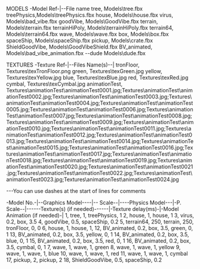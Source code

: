 ﻿MODELS
-Model Ref-|--File name
tree,		Models\tree.fbx
treePhysics,Models\treePhysics.fbx
house,		Models\house.fbx
virus,		Models\bad_vibe.fbx
goodVibe,		Models\GoodVibe.fbx
terrain,	Models\terrain.fbx
terrainHiPoly,	Models\terrainHiPoly.fbx
terrain64,	Models\terrain64.fbx
wave,		Models\wave.fbx
box,		Models\box.fbx
spaceShip,  Models\spaceShip.fbx
pickup,		Models\crate.fbx
ShieldGoodVibe, Models\GoodVibeShield.fbx
BV_animated, Models\bad_vibe_animation.fbx
--dude        Models\dude.fbx

TEXTURES
-Texture Ref-|--Files Name(s)--|
tronFloor,		Textures\texTronFloor.png
green,			Textures\texGreen.jpg
yellow,			Textures\texYellow.jpg
blue,			Textures\texBlue.jpg
red,			Textures\texRed.jpg
cymbal,			Textures\texCymbal.jpg
animationTest,	Textures\animationTest\animationTest0001.jpg;Textures\animationTest\animationTest0002.jpg;Textures\animationTest\animationTest0003.jpg;Textures\animationTest\animationTest0004.jpg;Textures\animationTest\animationTest0005.jpg;Textures\animationTest\animationTest0006.jpg;Textures\animationTest\animationTest0007.jpg;Textures\animationTest\animationTest0008.jpg;Textures\animationTest\animationTest0009.jpg;Textures\animationTest\animationTest0010.jpg;Textures\animationTest\animationTest0011.jpg;Textures\animationTest\animationTest0012.jpg;Textures\animationTest\animationTest0013.jpg;Textures\animationTest\animationTest0014.jpg;Textures\animationTest\animationTest0015.jpg;Textures\animationTest\animationTest0016.jpg;Textures\animationTest\animationTest0017.jpg;Textures\animationTest\animationTest0018.jpg;Textures\animationTest\animationTest0019.jpg;Textures\animationTest\animationTest0020.jpg;Textures\animationTest\animationTest0021.jpg;Textures\animationTest\animationTest0022.jpg;Textures\animationTest\animationTest0023.jpg;Textures\animationTest\animationTest0024.jpg

---You can use dashes at the start of lines for comments

-Model No.-|--Graphics Model----|-- Scale--|----Physics Model---|-P. Scale--|------Texture(s) (if needed)------|-Texture delay(ms)-|-Model Animation (if needed)-|
1,			tree,					1,		treePhysics,			1
2,			house,					1,		house,					1
3,			virus,					0.2,	box,					3.5
4,			goodVibe,				0.5,	spaceShip,				0.2
5,			terrain64,			    250,	terrain,			    250,			tronFloor,							0,					0
6,			house,					1,		house,					1,
12,			BV_animated,			0.2,	box,					3.5,			green,								0,					1
13,			BV_animated,			0.2,	box,					3.5,			yellow,								0,					1
14,			BV_animated,			0.2,	box,					3.5,			blue,								0,					1
15,			BV_animated,			0.2,	box,					3.5,			red,								0,					1
16,			BV_animated,			0.2,	box,					3.5,			cymbal,								0,					1
7,			wave,					1,		wave,					1,				green
8,			wave,					1,		wave,					1,				yellow
9,			wave,					1,		wave,					1,				blue
10,			wave,					1,		wave,					1,				red
11,			wave,					1,		wave,					1,				cymbal
17,			pickup,					2,		pickup,					2
18,         ShieldGoodVibe,         0.5,    spaceShip,              0.2
